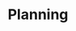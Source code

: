 ---
title: Planning
description: This page contains information about planning services for the Leosian island.
---